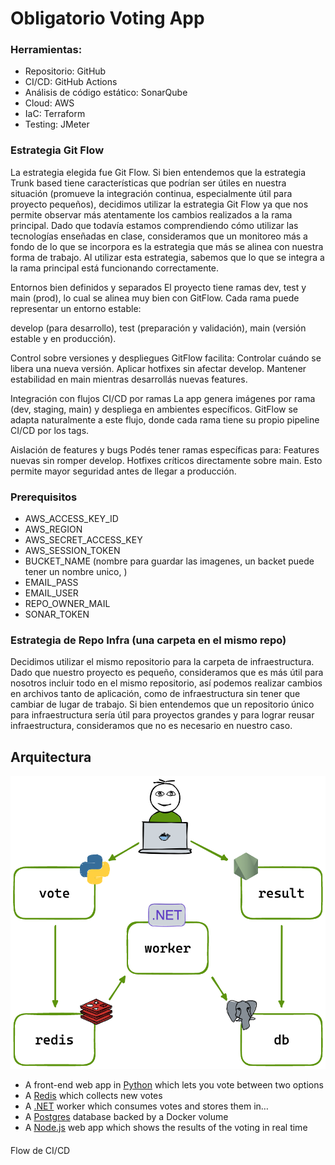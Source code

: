 # Obligatorio Voting App

### Herramientas:
- Repositorio: GitHub
- CI/CD: GitHub Actions
- Análisis de código estático: SonarQube
- Cloud: AWS
- IaC: Terraform
- Testing: JMeter

### Estrategia Git Flow 
La estrategia elegida fue Git Flow. Si bien entendemos que la estrategia Trunk based tiene características que podrían ser útiles en nuestra situación (promueve la integración continua, especialmente útil para proyecto pequeños), decidimos utilizar la estrategia Git Flow ya que nos permite observar más atentamente los cambios realizados a la rama principal. Dado que todavía estamos comprendiendo cómo utilizar las tecnologías enseñadas en clase, consideramos que un monitoreo más a fondo de lo que se incorpora es la estrategia que más se alinea con nuestra forma de trabajo. Al utilizar esta estrategia, sabemos que lo que se integra a la rama principal está funcionando correctamente.

Entornos bien definidos y separados
El proyecto tiene ramas dev, test y main (prod), lo cual se alinea muy bien con GitFlow. Cada rama puede representar un entorno estable:

develop (para desarrollo),
test (preparación y validación),
main (versión estable y en producción).

Control sobre versiones y despliegues
GitFlow facilita:
Controlar cuándo se libera una nueva versión.
Aplicar hotfixes sin afectar develop.
Mantener estabilidad en main mientras desarrollás nuevas features.

Integración con flujos CI/CD por ramas
La app genera imágenes por rama (dev, staging, main) y despliega en ambientes específicos. GitFlow se adapta naturalmente a este flujo, donde cada rama tiene su propio pipeline CI/CD por los tags.

Aislación de features y bugs
Podés tener ramas específicas para:
  Features nuevas sin romper develop.
  Hotfixes críticos directamente sobre main.
  Esto permite mayor seguridad antes de llegar a producción.




### Prerequisitos
- AWS_ACCESS_KEY_ID
- AWS_REGION
- AWS_SECRET_ACCESS_KEY
- AWS_SESSION_TOKEN
- BUCKET_NAME (nombre para guardar las imagenes, un backet puede tener un nombre unico, )
- EMAIL_PASS
- EMAIL_USER
- REPO_OWNER_MAIL
- SONAR_TOKEN

### Estrategia de Repo Infra (una carpeta en el mismo repo)
Decidimos utilizar el mismo repositorio para la carpeta de infraestructura. Dado que nuestro proyecto es pequeño, consideramos que es más útil para nosotros incluir todo en el mismo repositorio, así podemos realizar cambios en archivos tanto de aplicación, como de infraestructura sin tener que cambiar de lugar de trabajo. Si bien entendemos que un repositorio único para infraestructura sería útil para proyectos grandes y para lograr reusar infraestructura, consideramos que no es necesario en nuestro caso.

## Arquitectura

![Architecture diagram](architecture.excalidraw.png)

* A front-end web app in [Python](/vote) which lets you vote between two options
* A [Redis](https://hub.docker.com/_/redis/) which collects new votes
* A [.NET](/worker/) worker which consumes votes and stores them in…
* A [Postgres](https://hub.docker.com/_/postgres/) database backed by a Docker volume
* A [Node.js](/result) web app which shows the results of the voting in real time


####
Flow de CI/CD

